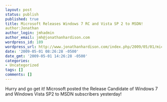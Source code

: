 ```yaml
---
layout: post
status: publish
published: true
title: Microsoft Releases Windows 7 RC and Vista SP 2 to MSDN!
author:Jonathan
author_login: jmhadmin
author_email: jmh@jonathanhardison.com
wordpress_id: 189
wordpress_url: http://www.jonathanhardison.com/index.php/2009/05/01/microsoft-releases-windows-7-rc-and-vista-sp-2-to-msdn/
date: '2009-05-01 08:26:28 -0500'
date_gmt: '2009-05-01 14:26:28 -0500'
categories:
- Uncategorized
tags: []
comments: []
---
```

Hurry and go get it! Microsoft posted the Release Candidate of Windows 7 and Windows Vista SP2 to MSDN subscribers yesterday!
